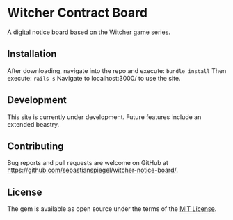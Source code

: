 # Witcher Contract Board

A digital notice board based on the Witcher game series.

## Installation

After downloading, navigate into the repo and execute:
    ``` bundle install ```
Then execute: 
    ``` rails s ```
Navigate to localhost:3000/ to use the site.

## Development 

This site is currently under development. Future features include an extended beastry. 

## Contributing

Bug reports and pull requests are welcome on GitHub at https://github.com/sebastianspiegel/witcher-notice-board/. 

## License

The gem is available as open source under the terms of the [MIT License](https://opensource.org/licenses/MIT).
